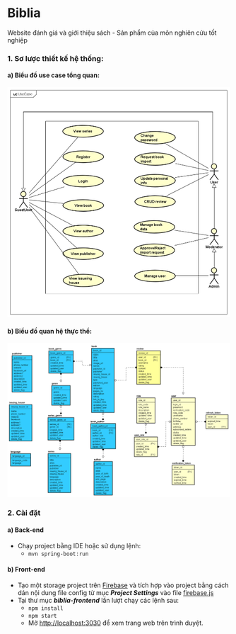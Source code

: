 # Biblia
Website đánh giá và giới thiệu sách - Sản phẩm của môn nghiên cứu tốt nghiệp

### 1. Sơ lược thiết kế hệ thống:
#### a) Biểu đồ use case tổng quan:

![biểu đồ use case tổng quan](./images/General%20UseCase.png)

#### b) Biểu đồ quan hệ thực thể:

![biểu đồ quan hệ thực thể](./images/ER%20Diagram.png)

### 2. Cài đặt

#### a) Back-end
* Chạy project bằng IDE hoặc sử dụng lệnh:
    - `mvn spring-boot:run`

#### b) Front-end
* Tạo một storage project trên [Firebase](https://console.firebase.google.com/) và tích hợp vào project bằng cách dán 
nội dung file config từ mục ***Project Settings*** vào file [firebase.js](./biblia-frontend/src/firebase.js)
* Tại thư mục ***biblia-frontend*** lần lượt chạy các lệnh sau:
    - `npm install`
    - `npm start`
    - Mở [http://localhost:3030](http://localhost:3030) để xem trang web trên trình duyệt.
